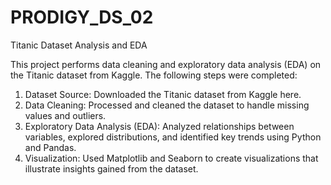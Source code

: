 # PRODIGY_DS_02

Titanic Dataset Analysis and EDA

This project performs data cleaning and exploratory data analysis (EDA) on the Titanic dataset from Kaggle. The following steps were completed:

1. Dataset Source: Downloaded the Titanic dataset from Kaggle here.
2. Data Cleaning: Processed and cleaned the dataset to handle missing values and outliers.
3. Exploratory Data Analysis (EDA): Analyzed relationships between variables, explored distributions, and identified key trends using Python and Pandas.
4. Visualization: Used Matplotlib and Seaborn to create visualizations that illustrate insights gained from the dataset.
 
